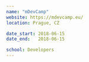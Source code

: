 ```yaml
---
name: "mDevCamp"
website: https://mdevcamp.eu/
location: Prague, CZ

date_start: 2018-06-15
date_end:   2018-06-15

school: Developers
---
```

